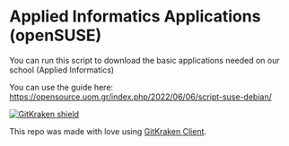 # Applied Informatics Applications (openSUSE)

You can run this script to download the basic applications needed on our school (Applied Informatics)

You can use the guide here:
https://opensource.uom.gr/index.php/2022/06/06/script-suse-debian/

[![GitKraken shield](https://img.shields.io/badge/GitKraken-Legendary%20Git%20Tools-teal?style=plastic&logo=gitkraken)](https://gitkraken.com/invite/<your-referral-code>)

This repo was made with love using [GitKraken Client](https://gitkraken.link/geoapos). 